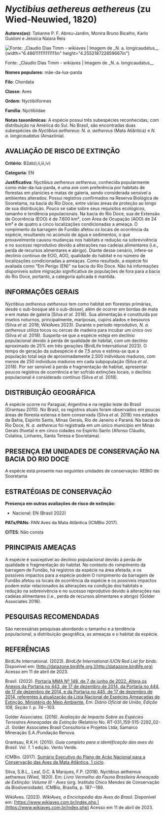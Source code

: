 # *Nyctibius aethereus aethereus* (zu Wied-Neuwied, 1820)

**Autores(as)**: Tatianne P. F. Abreu-Jardim, Monira Bruno Bicalho, Karlo Guidoni e Jessica Naiara Reis

![Fonte: \_Claudio Dias Timm - wikiaves \| Imagem de \_N. a.  longicaudatus\_\_](media/rId20.png){width="6.486111111111111in" height="4.255218722659667in"}

Fonte: \_Claudio Dias Timm - wikiaves \| Imagem de \_N. a.  longicaudatus\_\_

**Nomes populares**: mãe-da-lua-parda

**Filo**: Chordata

**Classe**: Aves

**Ordem**: Nyctibiiformes

**Família**: Nyctibiidae

**Notas taxonômicas**: A espécie possui três subespécies reconhecidas, com distribuição na América do Sul. No Brasil, são encontradas duas subespécies de *Nyctibius aethereus*: *N. a. aethereus* (Mata Atlântica) e *N. a. longicaudatus* (Amazônia).

## AVALIAÇÃO DE RISCO DE EXTINÇÃO

**Critério**: B2ab(i,ii,iii,iv)

**Categoria**: EN

**Justificativa**: *Nyctibius aethereus aethereus*, conhecida popularmente como mãe-da-lua-parda, é uma ave com preferência por habitats de florestas em planícies e matas de galeria, sendo considerada sensível a ambientes alterados. Possui registros confirmados na Reserva Biológica de Sooretama, na bacia do Rio Doce, entre várias áreas de proteção ao longo de sua distribuição. Pouco se sabe sobre seus requisitos ecológicos, tamanho e tendência populacionais. Na bacia do Rio Doce, sua de Extensão de Ocorrência (EOO) é de 7.600 km², com Área de Ocupação (AOO) de 24 km² e de quatro a cinco localizações condicionadas a ameaça. O rompimento da barragem de Fundão afetou os locais de ocorrência da espécie, resultando no acúmulo de água e sedimentos, o que provavelmente causou mudanças nos habitats e redução na sobrevivência e no sucesso reprodutivo devido a alterações nas cadeias alimentares (i.e., perda de recursos alimentares e abrigo).  Diante desse
cenário, infere-se declínio contínuo de EOO, AOO, qualidade do habitat e no número de localizações condicionadas a ameaças. Como resultado, a espécie foi avaliada como "Em Perigo (EN)" na bacia do Rio Doce. Não há informações disponíveis sobre migração significativa de populações de fora para a bacia do Rio Doce, portanto, a categoria aplicada é mantida.

## INFORMAÇÕES GERAIS

*Nyctibius aethereus aethereus* tem como habitat em florestas primárias, desde o sub-bosque até o sub-dossel, além de ocorrer em bordas de mata e em matas de galeria (Silva *et al.* 2018). Sua alimentação é constituída por insetos noturnos, principalmente, mariposas, cupins alados e besouros (Silva *et al.* 2018; WikiAves 2023). Durante o período reprodutivo, *N. a. aethereus* utiliza tocos ou cercas de madeira para incubar um único ovo (Silva *et al.* 2018). Suspeita-se que a espécie esteja em declínio populacional devido à perda de qualidade de habitat, com um declínio aproximado de 25% em três gerações (BirdLife International 2023). O tempo de geração da subespécie é de 7,5 anos e estima-se que a população total seja de aproximadamente 2.500 indivíduos maduros, com menos de 250 indivíduos maduros em cada subpopulação (Silva *et al.* 2018). Por ser sensível à perda e fragmentação de habitat, apresentar poucos registros de ocorrência e ter sofrido
extinções locais, o declínio populacional é considerado contínuo (Silva *et al.* 2018).

## DISTRIBUIÇÃO GEOGRÁFICA

A espécie ocorre no Paraguai, Argentina e na região leste do Brasil (Grantsau 2010). No Brasil, os registros atuais foram observados em poucas áreas de floresta extensa e bem conservada (Silva *et al.* 2018) nos estados da Bahia, Espírito Santo, Minas Gerais, Rio de Janeiro e Paraná. Na bacia do Rio Doce, *N. a. aethereus* foi registrada em um único município em Minas Gerais (Itueta) e em cinco cidades no Espírito Santo (Afonso Cláudio, Colatina, Linhares, Santa Teresa e Sooretama).

## PRESENÇA EM UNIDADES DE CONSERVAÇÃO NA BACIA DO RIO DOCE

A espécie está presente nas seguintes unidades de conservação: REBIO de Sooretama

## ESTRATÉGIAS DE CONSERVAÇÃO

**Presença em outras avaliações de risco de extinção:**

-   Nacional: EN (Brasil 2022)

**PATs/PANs**: PAN Aves da Mata Atlântica (ICMBio 2017).

**CITES**: Não consta

## PRINCIPAIS AMEAÇAS

A espécie é susceptível ao declínio populacional devido à perda de qualidade e fragmentação do habitat. No contexto do rompimento da barragem de Fundão, há registros da espécie na área afetada, e os possíveis impactos para a espécie podem O rompimento da barragem de Fundão afetou os locais de ocorrência da espécie e os possíveis impactos podem estar relacionados às alterações na condição dos habitats e redução na sobrevivência e no sucesso reprodutivo devido à alterações nas cadeias alimentares (i.e., perda de recursos alimentares e abrigo) (Golder Associates 2016).

## PESQUISAS RECOMENDADAS

São necessárias pesquisas abordando o tamanho e a tendência populacional, a distribuição geográfica, as ameaças e o habitat da espécie.

## REFERÊNCIAS

BirdLife International. (2023). *BirdLife International IUCN Red List for birds*. Disponível em: [http://datazone.birdlife.org.](http://datazone.birdlife.org) Acesso em 11 de abril de 2023.

Brasil. (2022). [Portaria MMA Nº 148, de 7 de junho de 2022. Altera os Anexos da Portaria no 443, de 17 de dezembro de 2014, da Portaria no 444, de 17 de dezembro de 2014, e da Portaria no 445, de 17 de dezembro de 2014, referentes à atualização da Lista Nacional de Espécies Ameaçadas de Extinção. Ministério do Meio Ambiente.](https://in.gov.br/en/web/dou/-/portaria-mma-n-148-de-7-de-junho-de-2022-406272733) Em: *Diário Oficial da União, Edição 108, Seção 1*. p. 74--103.

Golder Associates. (2016). *Avaliação de Impacto Sobre as Espécies Terrestres Ameaçadas de Extinção* (Relatório No.  RT-031_159-515-2282_02-J). Golder Associates Brasil Consultoria e Projetos Ltda; Samarco Mineração S.A./Fundação Renova.

Grantsau, R.K.H. (2010). *Guia completo para a identificação das aves do Brasil. Vol. 1*. 1 edição. Vento Verde.

ICMBio. (2017). [Sumário Executivo do Plano de Ação Nacional para a Conservação das Aves da Mata Atlântica, 1 ciclo](https://www.gov.br/icmbio/pt-br/assuntos/biodiversidade/pan/pan-aves-da-mata-atlantica).

Silva, S.B.L., Leal, D.C. & Marques, F.P. (2018). Nyctibius aethereus aethereus (Wied, 1820). Em: *Livro Vermelho da Fauna Brasileira Ameaçada de Extinção: Volume III - Aves* (org. Instituto Chico Mendes de Conservação da Biodiversidade). ICMBio, Brasília, p. 187--189.

WikiAves. (2023). *WikiAves, a Enciclopédia das Aves do Brasil*.  Disponível em: [https://www.wikiaves.com.br/index.php.](https://www.wikiaves.com.br/index.php) Acesso em 11 de abril de 2023.
